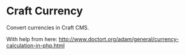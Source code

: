 Craft Currency
==============

Convert currencies in Craft CMS.

With help from here: http://www.doctort.org/adam/general/currency-calculation-in-php.html